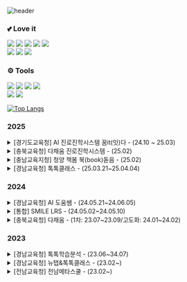![header](https://capsule-render.vercel.app/api?type=venom&color=0:C7C7BA,50:E5E6DC,100:EAEBE4&text=zxxmin&height=150&fontColor=ffffff&stroke=000000)

<h3>💕 Love it</h3>

<img src="https://img.shields.io/badge/Next.js-000000?style=flat&logo=Next.js&logoColor=white"/> <img src="https://img.shields.io/badge/React-2a2f39?style=flat&logo=React&logoColor=61DAFB"/> <img src="https://img.shields.io/badge/TypeScript-3178C6?style=flat&logo=TypeScript&logoColor=white"/> <img src="https://img.shields.io/badge/JavaScript-F7DF1E?style=flat&logo=JavaScript&logoColor=white"/> <img src="https://img.shields.io/badge/Jquery-white?style=flat&logo=Jquery&logoColor=0868AC"/><br/><img src="https://img.shields.io/badge/HTML-E34F26?style=flat&logo=HTML5&logoColor=white"/> <img src="https://img.shields.io/badge/CSS-1572B6?style=flat&logo=CSS3&logoColor=white"/> <img src="https://img.shields.io/badge/SASS-CC6699?style=flat&logo=SASS&logoColor=white"/>

<h3>⚙️ Tools</h3>

<img src="https://img.shields.io/badge/VSCode-0078d7?style=flat&logo=visual-studio-code&logoColor=white"/> <img src="https://img.shields.io/badge/Git-F05032?style=flat&logo=git&logoColor=white"/> <img src="https://img.shields.io/badge/Github-181717?style=flat&logo=github&logoColor=white"/> <img src="https://img.shields.io/badge/Notion-ffffff?style=flat&logo=notion&logoColor=black"/><br/>
<img src="https://img.shields.io/badge/Figma-F24E1E?style=flat&logo=figma&logoColor=white"/> <img src="https://img.shields.io/badge/Adobe-FF0000?style=flat&logo=adobe&logoColor=white"/>


[![Top Langs](https://github-readme-stats.vercel.app/api/top-langs/?username=zxxmin&layout=donut)](https://github.com/zxxmin/github-readme-stats)

### 2025
<details markdown="7">
  <summary>[경기도교육청] AI 진로진학시스템 꿈it(잇)다 - (24.10 ~ 25.03)</summary>
  <div>
    <ul>
      <li>🔭 link : <a href="https://jinro.goedu.kr">https://jinro.goedu.kr</a></li>
      <li><b>개발 언어 및 프레임워크/라이브러리</b> : React-18.x, Next.js-14.x, @tanstack/react-query v5, Recoil, App Router</li>
      <li>AI 모의면접 예약 기능 구현</li>
      <li>AI 모의면접 분석 기능 구현</li>
      <li>권한에 따라 기능이 다른 게시판 구현</li>
      <li>OPEN API를 통해 학교 정보를 게시판 형태로 구현 및 위치 정보 지도 구현</li>
    </ul>
  </div>
</details>
<details markdown="8">
  <summary>[충북교육청] 다채움 진로진학시스템 - (25.02)</summary>
  <div>
    <ul>
      <li><b>개발 언어</b> : HTML, SCSS, JavaScript, JSP</li>
      <li>워크넷 시험 기능 구현</li>
      <li>워크넷 시험 결과 기능 구현</li>
    </ul>
  </div>
</details>
<details markdown="9">
  <summary>[충남교육지청] 청양 책봄 북(book)돋음 - (25.02)</summary>
  <div>
    <ul>
      <li><b>개발 언어</b> : HTML, SCSS, JavaScript, JSP</li>
      <li>자동 승인 반일 경우에만 독서 그룹 바로 입장을 위한 QR 코드 기능 구현</li>
      <li>독서 기록장 기능 구현</li>
      <li>관리자 - 학생 추천 기능</li>
      <li>관리자 - 독서 현황 확인 기능</li>
    </ul>
  </div>
</details>
<details markdown="10">
  <summary>[경남교육청] 톡톡클래스 - (25.03.21~25.04.04)</summary>
  <div>
    <ul>
      <li>🔭 link : <a href="https://folio.itt.link">https://folio.itt.link</a></li>
      <li><b>개발 언어</b> : HTML, SCSS, JavaScript, JSP</li>
      <li>톡톡 콘텐츠 사이트의 평가지 연동 - 평가지 관리 페이지 추가</li>
      <li>과제방 및 학습방에 단원에 맞는 평가지 유형 검색 추가, 등록, 수정, 삭제 기능</li>
    </ul>
  </div>
</details>

### 2024
<details markdown="6">
  <summary>[경남교육청] AI 도움쌤 - (24.05.21~24.06.05)</summary>
  <div>
    <ul>
      <li>🔭 link : <a href="https://tai.itt.link">https://tai.itt.link</a></li>
      <li><b>개발 언어</b> : HTML, SCSS, JavaScript, JSP</li>
      <li>이미지 최적화를 위해 Data URI로 브라우저 캐시 이용</li>
      <li>검색형 AI 챗봇 기능 구현</li>
      <li>질의 및 응답 CRUD 기능 구현</li>
      <li>추천 서비스 기능 구현</li>
      <li>클래스 문법을 활용하여 시큐어 코딩</li>
    </ul>
  </div>
</details>
<details markdown="5">
  <summary>[통합] SMILE LRS - (24.05.02~24.05.10)</summary>
  <div>
    <ul>
      <li><b>개발 언어</b> : HTML, SCSS, JavaScript</li>
      <li>xAPI 결과 데이터 시각화</li>
    </ul>
  </div>
</details>
<details markdown="4">
  <summary>[충북교육청] 다채움 - (1차: 23.07~23.09/고도화: 24.01~24.02)</summary>
  <div>
    <ul>
      <li>🔭 link : <a href="https://dcu.cbe.go.kr">https://dcu.cbe.go.kr</a></li>
      <li><b>개발 언어</b> : HTML, SCSS, JavaScript, JSP</li>
      <li>로딩 속도 최적화 (무한 스크롤 기능 구현)</li>
      <li>이미지 최적화를 위해 Data URI로 브라우저 캐시 이용</li>
      <li>채움책방 책 검색 기능 구현</li>
      <li>채움책방 데이터 시각화 기능 구현</li>
      <li>학습심리검사 검사하기 및 검사결과 보기 기능 구현</li>
      <li>학생홈 콘텐츠 및 퀴즈 확인 기능 구현</li>
      <li>수업 및 과제 참여/미참여 인원 확인 기능 구현</li>
      <li>반응형 대응</li>
    </ul>
  </div>
</details>

### 2023
<details markdown="3">
  <summary>[경남교육청] 톡톡학습분석 - (23.06~34.07)</summary>
  <div
    <ul>
      <li>🔭 link : <a href="https://la.itt.link">https://la.itt.link</a></li>
      <li><b>개발 언어</b> : HTML, SCSS, JavaScript</li>
      <li>그래프 하드코딩</li>
    </ul>
  </div>
</details>
<details markdown="2">
  <summary>[경남교육청] 뉴탭&톡톡클래스 - (23.02~)</summary>
  <div>
    <ul>
      <li>🔭 link : <a href="https://newtab.itt.link">https://newtab.itt.link</a></li>
      <li>교사용 개인 정보 동의서 화면 구현</li>
      <li>유지보수</li>
    </ul>
  </div>
</details>
<details markdown="1">
  <summary>[전남교육청] 전남메타스쿨 - (23.02~)</summary>
  <div>
    <ul>
      <li>즐겨찾는 페이지 유지보수</li>
      <li>유지보수</li>
    </ul>
  </div>
</details>


<!--
**zxxmin/zxxmin** is a ✨ _special_ ✨ repository because its `README.md` (this file) appears on your GitHub profile.

Here are some ideas to get you started:

- 🔭 I’m currently working on ...
- 🌱 I’m currently learning ...
- 👯 I’m looking to collaborate on ...
- 🤔 I’m looking for help with ...
- 💬 Ask me about ...
- 📫 How to reach me: ...
- 😄 Pronouns: ...
- ⚡ Fun fact: ...
-->
